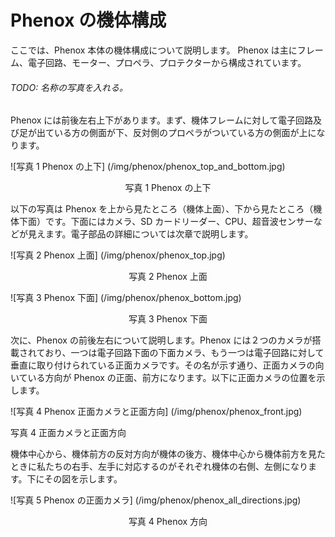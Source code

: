 # Phenox の機体構成

ここでは、Phenox 本体の機体構成について説明します。
Phenox は主にフレーム、電子回路、モーター、プロペラ、プロテクターから構成されています。

###### TODO: 名称の写真を入れる。

Phenox には前後左右上下があります。まず、機体フレームに対して電子回路及び足が出ている方の側面が下、反対側のプロペラがついている方の側面が上になります。

![写真 1 Phenox の上下] (/img/phenox/phenox_top_and_bottom.jpg)
<div align="center">写真 1 Phenox の上下</div>

以下の写真は Phenox を上から見たところ（機体上面）、下から見たところ（機体下面）です。下面にはカメラ、SD カードリーダー、CPU、超音波センサーなどが見えます。電子部品の詳細については次章で説明します。

![写真 2 Phenox 上面] (/img/phenox/phenox_top.jpg)
<div align="center">写真 2 Phenox 上面</div>

![写真 3 Phenox 下面] (/img/phenox/phenox_bottom.jpg)
<div align="center">写真 3 Phenox 下面</div>

次に、Phenox の前後左右について説明します。Phenox には２つのカメラが搭載されており、一つは電子回路下面の下面カメラ、もう一つは電子回路に対して垂直に取り付けられている正面カメラです。その名が示す通り、正面カメラの向いている方向が Phenox の正面、前方になります。以下に正面カメラの位置を示します。

![写真 4 Phenox 正面カメラと正面方向] (/img/phenox/phenox_front.jpg)
<div align="centering">写真 4 正面カメラと正面方向</div>

機体中心から、機体前方の反対方向が機体の後方、機体中心から機体前方を見たときに私たちの右手、左手に対応するのがそれぞれ機体の右側、左側になります。下にその図を示します。

![写真 5 Phenox の正面カメラ] (/img/phenox/phenox_all_directions.jpg)
<div align="center">写真 4 Phenox 方向</div>

